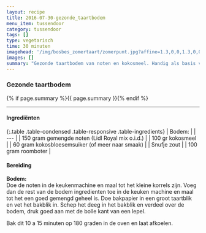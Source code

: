 ```yaml
---
layout: recipe
title: 2016-07-30-gezonde_taartbodem
menu_item: tussendoor
category: tussendoor
tags: []
type: vegetarisch
time: 30 minuten
imagehead: '/img/bosbes_zomertaart/zomerpunt.jpg?affine=1.3,0,0,1.3,0,0,900,350,320,270'
images: []
summary: "Gezonde taartbodem van noten en kokosmeel. Handig als basis voor verschillende taarten en gebakjes."
---
```


### Gezonde taartbodem

{% if page.summary %}{{ page.summary }}{% endif %}

---

#### Ingredi&euml;nten

{:.table .table-condensed .table-responsive .table-ingredients}
| Bodem: |
| --- |
| 150 gram gemengde noten (Lidl Royal mix o.i.d.) |
| 100 gr kokosmeel |
| 60 gram kokosbloesemsuiker (of meer naar smaak) |
| Snufje zout |
| 100 gram roomboter |

#### Bereiding

**Bodem:**  
Doe de noten in de keukenmachine en maal tot het kleine korrels zijn.
Voeg dan de rest van de bodem ingredienten toe in de keuken machine en maal tot het een goed gemengd geheel is.
Doe bakpapier in een groot taartblik en vet het bakblik in. Schep het deeg in het bakblik en verdeel over de bodem, druk goed aan met de bolle kant van een lepel.

Bak dit 10 a 15 minuten op 180 graden in de oven en laat afkoelen.